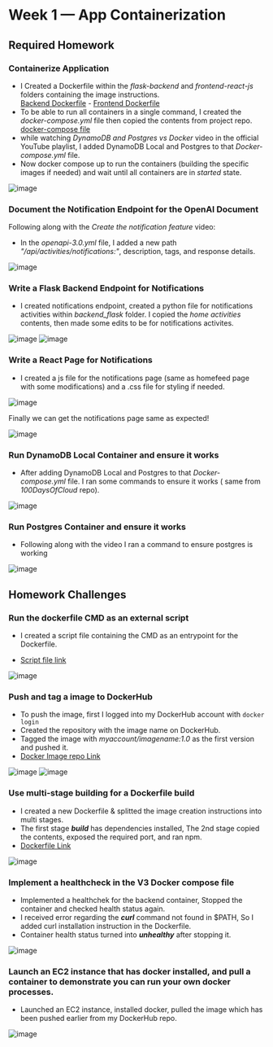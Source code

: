 # Week 1 — App Containerization

## Required Homework
### Containerize Application
* I Created a Dockerfile within the *flask-backend* and *frontend-react-js* folders containing the image instructions.  
[Backend Dockerfile](https://github.com/MahmoudGooda/aws-bootcamp-cruddur-2023/blob/main/backend-flask/Dockerfile "Backend Dockerfile") - [Frontend Dockerfile](https://github.com/MahmoudGooda/aws-bootcamp-cruddur-2023/blob/main/frontend-react-js/Dockerfile "Frontend Dockerfile")
* To be able to run all containers in a single command, I created the *docker-compose.yml* file then copied the contents from project repo.
[docker-compose file](https://github.com/MahmoudGooda/aws-bootcamp-cruddur-2023/blob/main/docker-compose.yml "docker-compose file")
* while watching *DynamoDB and Postgres vs Docker* video in the official YouTube playlist, I added DynamoDB Local and Postgres to that *Docker-compose.yml* file.
* Now docker compose up to run the containers (building the specific images if needed) and wait until all containers are in *started* state.

![image](https://user-images.githubusercontent.com/105418424/219976984-1a60c1d7-a356-433f-8675-151e48072211.png)

### Document the Notification Endpoint for the OpenAI Document
Following along with the *Create the notification feature* video:
* In the *openapi-3.0.yml* file, I added a new path *"/api/activities/notifications:"*, description, tags, and response details.

![image](https://user-images.githubusercontent.com/105418424/219977309-6fcbee59-7ffd-4af7-91ec-80e97f611620.png)

### Write a Flask Backend Endpoint for Notifications  
* I created notifications endpoint, created a python file for notifications activities within *backend_flask* folder.
I copied the *home activities* contents, then made some edits to be for notifications activites.

![image](https://user-images.githubusercontent.com/105418424/220108596-46937dfd-13ea-4e28-86d8-c40e75d39956.png)
![image](https://user-images.githubusercontent.com/105418424/220108700-31d64654-d281-4ae0-bccc-e065190145c6.png)

### Write a React Page for Notifications
* I created a js file for the notifications page (same as homefeed page with some modifications) and a .css file for styling if needed.  

![image](https://user-images.githubusercontent.com/105418424/220121238-e4529ea5-b91e-4370-8fb4-06dc759fd85b.png)

Finally we can get the notifications page same as expected!

![image](https://user-images.githubusercontent.com/105418424/220122204-020c0ba1-f584-416d-8164-6e89694ee934.png)



### Run DynamoDB Local Container and ensure it works
* After adding DynamoDB Local and Postgres to that *Docker-compose.yml* file.
I ran some commands to ensure it works ( same from *100DaysOfCloud* repo).

![image](https://user-images.githubusercontent.com/105418424/220126566-ec3ad66b-1b78-4a5c-bee1-b6853ff91d21.png)

### Run Postgres Container and ensure it works
* Following along with the video I ran a command to ensure postgres is working

![image](https://user-images.githubusercontent.com/105418424/220127064-16751e87-33ff-4070-8f2a-1d3cc8598ed7.png)

## Homework Challenges
### Run the dockerfile CMD as an external script
* I created a script file containing the CMD as an entrypoint for the Dockerfile.

* [Script file link](https://github.com/MahmoudGooda/aws-bootcamp-cruddur-2023/blob/main/backend-flask/CMD-script.sh)

![image](https://user-images.githubusercontent.com/105418424/221034093-016b3a07-6dd0-4d62-a999-8f590ecbbaef.png)

### Push and tag a image to DockerHub
* To push the image, first I logged into my DockerHub account with `docker login`  
* Created the repository with the image name on DockerHub.
* Tagged the image with *myaccount/imagename:1.0* as the first version and pushed it.
* [Docker Image repo Link](https://hub.docker.com/repository/docker/mahmoudgooda/aws-bootcamp-cruddur-2023-backend-flask/general "Docker Image repo")

![image](https://user-images.githubusercontent.com/105418424/220362554-0b8e0b23-ca4c-48f3-a979-d6715f61b346.png)
![image](https://user-images.githubusercontent.com/105418424/220363043-8804ebbe-1195-4f85-8d21-af643d233a6a.png)

### Use multi-stage building for a Dockerfile build
* I created a new Dockerfile & splitted the image creation instructions into multi stages.
* The first stage ***build*** has dependencies installed, The 2nd stage copied the contents, exposed the required port, and ran npm.
* [Dockerfile Link](https://github.com/MahmoudGooda/aws-bootcamp-cruddur-2023/blob/main/frontend-react-js/Dockerfile.multi)

![image](https://user-images.githubusercontent.com/105418424/220774698-d48685a5-b53a-4f97-ad6c-478b31d6d358.png)

### Implement a healthcheck in the V3 Docker compose file

* Implemented a healthchek for the backend container, Stopped the container and checked health status again.
* I received error regarding the ***curl*** command not found in $PATH, So I added curl installation instruction in the Dockerfile.
* Container health status turned into ***unhealthy*** after stopping it.

![image](https://user-images.githubusercontent.com/105418424/220940695-8090d974-db3f-4303-9605-e8788a1a7f6b.png)

### Launch an EC2 instance that has docker installed, and pull a container to demonstrate you can run your own docker processes.
* Launched an EC2 instance, installed docker, pulled the image which has been pushed earlier from my DockerHub repo.
  
![image](https://user-images.githubusercontent.com/105418424/221189376-a43ec1ec-d8a1-48bc-b9e6-c2787fb16244.png)